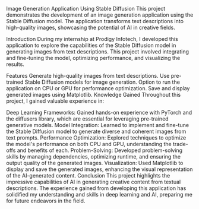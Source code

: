 Image Generation Application Using Stable Diffusion
This project demonstrates the development of an image generation application using the Stable Diffusion model. The application transforms text descriptions into high-quality images, showcasing the potential of AI in creative fields.

Introduction
During my internship at Prodigy Infotech, I developed this application to explore the capabilities of the Stable Diffusion model in generating images from text descriptions. This project involved integrating and fine-tuning the model, optimizing performance, and visualizing the results.

Features
Generate high-quality images from text descriptions.
Use pre-trained Stable Diffusion models for image generation.
Option to run the application on CPU or GPU for performance optimization.
Save and display generated images using Matplotlib.
Knowledge Gained
Throughout this project, I gained valuable experience in:

Deep Learning Frameworks: Gained hands-on experience with PyTorch and the diffusers library, which are essential for leveraging pre-trained generative models.
Model Integration: Learned to implement and fine-tune the Stable Diffusion model to generate diverse and coherent images from text prompts.
Performance Optimization: Explored techniques to optimize the model's performance on both CPU and GPU, understanding the trade-offs and benefits of each.
Problem-Solving: Developed problem-solving skills by managing dependencies, optimizing runtime, and ensuring the output quality of the generated images.
Visualization: Used Matplotlib to display and save the generated images, enhancing the visual representation of the AI-generated content.
Conclusion
This project highlights the impressive capabilities of AI in generating creative content from textual descriptions. The experience gained from developing this application has solidified my understanding and skills in deep learning and AI, preparing me for future endeavors in the field.
